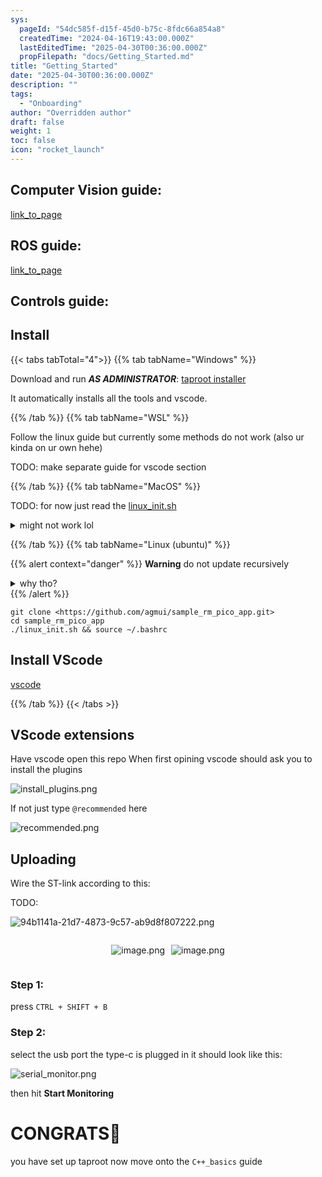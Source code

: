 ```yaml
---
sys:
  pageId: "54dc585f-d15f-45d0-b75c-8fdc66a854a8"
  createdTime: "2024-04-16T19:43:00.000Z"
  lastEditedTime: "2025-04-30T00:36:00.000Z"
  propFilepath: "docs/Getting_Started.md"
title: "Getting_Started"
date: "2025-04-30T00:36:00.000Z"
description: ""
tags:
  - "Onboarding"
author: "Overridden author"
draft: false
weight: 1
toc: false
icon: "rocket_launch"
---
```


## Computer Vision guide:

[link_to_page](86d45bc0-388b-4d26-8848-44f255f73d0e)

## ROS guide:

[link_to_page](3c76c1de-ec8f-46d6-8b0a-294005edc2d5)

## Controls guide:

## Install

{{< tabs tabTotal="4">}}
{{% tab tabName="Windows" %}}

Download and run _**AS ADMINISTRATOR**_: [taproot installer](https://github.com/Thornbots/TeachingFreshies/releases/tag/1.0)

It automatically installs all the tools and vscode.

{{% /tab %}}
{{% tab tabName="WSL" %}}

Follow the linux guide but currently some methods do not work (also ur kinda on ur own hehe)

TODO: make separate guide for vscode section

{{% /tab %}}
{{% tab tabName="MacOS" %}}

TODO: for now just read the [linux_init.sh](https://github.com/agmui/sample_rm_pico_app/blob/main/linux_init.sh)

<details>
<summary>might not work lol</summary>

`brew install libusb pkg-config`

Next install: [vscode](https://code.visualstudio.com/Download)

</details>

{{% /tab %}}
{{% tab tabName="Linux (ubuntu)" %}}

{{% alert context="danger" %}}
**Warning** do not update recursively
<details>
<summary>why tho?</summary>
There are some submodules that may go on for a while (like tinyusb) and I highly
recommend you don't need to get them.
If you want to see what submodules I update just look in `linux_init.sh`
</details>
{{% /alert %}}

```shell
git clone <https://github.com/agmui/sample_rm_pico_app.git>
cd sample_rm_pico_app
./linux_init.sh && source ~/.bashrc
```

## Install VScode

[vscode](https://code.visualstudio.com/Download)

{{% /tab %}}
{{< /tabs >}}

## VScode extensions

Have vscode open this repo
When first opining vscode should ask you to install the plugins

![install_plugins.png](https://prod-files-secure.s3.us-west-2.amazonaws.com/d518164a-d88e-44d1-a4ee-3adb3bd8bce0/89bd30f0-1825-4e77-867b-0a41ce370880/install_plugins.png?X-Amz-Algorithm=AWS4-HMAC-SHA256&X-Amz-Content-Sha256=UNSIGNED-PAYLOAD&X-Amz-Credential=ASIAZI2LB466QEBLSGHP%2F20250704%2Fus-west-2%2Fs3%2Faws4_request&X-Amz-Date=20250704T024039Z&X-Amz-Expires=3600&X-Amz-Security-Token=IQoJb3JpZ2luX2VjEBoaCXVzLXdlc3QtMiJHMEUCIDEKZOv2OVD9StUnnoxnE9YE3ZZuAOoZBPIKpoicyeaiAiEA4MRvhu1YqPHfhQ8Xq1HeKrLv8dtvhiPnBbI7epM%2Fc%2FMq%2FwMIIxAAGgw2Mzc0MjMxODM4MDUiDL6VHFykYvP9Q%2BNmMCrcA6tNkQWDUL0M%2FYiqYrktuV1lHxjT8P6oDfZB1nFoOo%2BKb6sQRd8whIHeikV0U%2FnJXA4X1HcCPSIdsVtCQ8E5WiOmBNV%2BOgP%2FREqD2%2BZSz71vspebdj2fMDTFiRCoEUN039sqEEPCf69qP%2BfExx4SIfSPdj7acdQfp4EIVf92Ug2SWzMUTo4yVdPfI3AuXcVw4DeNIC1J7eaMHCXSHo25kX3KYSRvCvF%2FRlNF6uj%2B5kW1fwLWJyDlB0EVdEXP62QWPOhRJn%2F2MTEcV1jaUVVMfpXjx8wsIGQsDSmr%2FwKydCxNYiVb0UFJltTAuIabBsiTifFHl7zxa71tF08R%2BTxszmQlCrnpVjSe7LClGdafc7bTf%2B3KGepPoduD3CyZsnYJeQjgIn5OIbQLoFnPUpqJn5c2L7ZSRx3CUXQD1YeGFPWoyQakRZv97fUH%2BFbLQaH%2BFxU2uUQoWnpe3gAKs3cwpO9wrqbmM%2FG9QeTh1tylcdXxxlbILae1YaP%2FkbsTyp1cpQac68Rm1zcYrZB1Kn1%2BTyeLF1ASNVmp0j7DWLQyfWM%2F7qxtVKnvgKCJGLHDXhctKhxIvgzjfIbA6HwKWOjvdn%2F0N5Gb1xk1M1ZL%2BKYlaEMFgkMqM9iDSSHNDAlXMP7lnMMGOqUBGMBgrtQgNkqCYljF4MS0vkJX6x4b4ENRN6vGwonG0V4Cn%2FKDTOB1187raonjEpFafi2cAvl%2BxevmxJFQw2vdHDMt3VtGk0dqxf%2BP19yh9tdwB75bkRM82fM%2Fv0zaQDYlwon7eHWmSySmaqwsV07zjZNN%2BNw4BlDJbIHjWyvghjBH5TYwqHPnUNsEnj5WJkHq3eNcJURKz%2FM5gVsqc0fz%2B5hJAtEc&X-Amz-Signature=c488aeb09756b4643196d8fc4b613cd02a35b48ecb100d592584455f237547a0&X-Amz-SignedHeaders=host&x-amz-checksum-mode=ENABLED&x-id=GetObject)

If not just type `@recommended` here  

![recommended.png](https://prod-files-secure.s3.us-west-2.amazonaws.com/d518164a-d88e-44d1-a4ee-3adb3bd8bce0/61e661e9-5d85-4dfc-be0d-8d2097a5e793/recommended.png?X-Amz-Algorithm=AWS4-HMAC-SHA256&X-Amz-Content-Sha256=UNSIGNED-PAYLOAD&X-Amz-Credential=ASIAZI2LB466QEBLSGHP%2F20250704%2Fus-west-2%2Fs3%2Faws4_request&X-Amz-Date=20250704T024039Z&X-Amz-Expires=3600&X-Amz-Security-Token=IQoJb3JpZ2luX2VjEBoaCXVzLXdlc3QtMiJHMEUCIDEKZOv2OVD9StUnnoxnE9YE3ZZuAOoZBPIKpoicyeaiAiEA4MRvhu1YqPHfhQ8Xq1HeKrLv8dtvhiPnBbI7epM%2Fc%2FMq%2FwMIIxAAGgw2Mzc0MjMxODM4MDUiDL6VHFykYvP9Q%2BNmMCrcA6tNkQWDUL0M%2FYiqYrktuV1lHxjT8P6oDfZB1nFoOo%2BKb6sQRd8whIHeikV0U%2FnJXA4X1HcCPSIdsVtCQ8E5WiOmBNV%2BOgP%2FREqD2%2BZSz71vspebdj2fMDTFiRCoEUN039sqEEPCf69qP%2BfExx4SIfSPdj7acdQfp4EIVf92Ug2SWzMUTo4yVdPfI3AuXcVw4DeNIC1J7eaMHCXSHo25kX3KYSRvCvF%2FRlNF6uj%2B5kW1fwLWJyDlB0EVdEXP62QWPOhRJn%2F2MTEcV1jaUVVMfpXjx8wsIGQsDSmr%2FwKydCxNYiVb0UFJltTAuIabBsiTifFHl7zxa71tF08R%2BTxszmQlCrnpVjSe7LClGdafc7bTf%2B3KGepPoduD3CyZsnYJeQjgIn5OIbQLoFnPUpqJn5c2L7ZSRx3CUXQD1YeGFPWoyQakRZv97fUH%2BFbLQaH%2BFxU2uUQoWnpe3gAKs3cwpO9wrqbmM%2FG9QeTh1tylcdXxxlbILae1YaP%2FkbsTyp1cpQac68Rm1zcYrZB1Kn1%2BTyeLF1ASNVmp0j7DWLQyfWM%2F7qxtVKnvgKCJGLHDXhctKhxIvgzjfIbA6HwKWOjvdn%2F0N5Gb1xk1M1ZL%2BKYlaEMFgkMqM9iDSSHNDAlXMP7lnMMGOqUBGMBgrtQgNkqCYljF4MS0vkJX6x4b4ENRN6vGwonG0V4Cn%2FKDTOB1187raonjEpFafi2cAvl%2BxevmxJFQw2vdHDMt3VtGk0dqxf%2BP19yh9tdwB75bkRM82fM%2Fv0zaQDYlwon7eHWmSySmaqwsV07zjZNN%2BNw4BlDJbIHjWyvghjBH5TYwqHPnUNsEnj5WJkHq3eNcJURKz%2FM5gVsqc0fz%2B5hJAtEc&X-Amz-Signature=5fea6fdc84a25d5c1dd0eb494a3c096e1db0d09a94094fd565937fc4fc87509a&X-Amz-SignedHeaders=host&x-amz-checksum-mode=ENABLED&x-id=GetObject)

## Uploading

Wire the ST-link according to this:

TODO:

![94b1141a-21d7-4873-9c57-ab9d8f807222.png](https://prod-files-secure.s3.us-west-2.amazonaws.com/d518164a-d88e-44d1-a4ee-3adb3bd8bce0/e5fad17d-ab82-4300-9f4c-505ab4b1202c/94b1141a-21d7-4873-9c57-ab9d8f807222.png?X-Amz-Algorithm=AWS4-HMAC-SHA256&X-Amz-Content-Sha256=UNSIGNED-PAYLOAD&X-Amz-Credential=ASIAZI2LB466QEBLSGHP%2F20250704%2Fus-west-2%2Fs3%2Faws4_request&X-Amz-Date=20250704T024039Z&X-Amz-Expires=3600&X-Amz-Security-Token=IQoJb3JpZ2luX2VjEBoaCXVzLXdlc3QtMiJHMEUCIDEKZOv2OVD9StUnnoxnE9YE3ZZuAOoZBPIKpoicyeaiAiEA4MRvhu1YqPHfhQ8Xq1HeKrLv8dtvhiPnBbI7epM%2Fc%2FMq%2FwMIIxAAGgw2Mzc0MjMxODM4MDUiDL6VHFykYvP9Q%2BNmMCrcA6tNkQWDUL0M%2FYiqYrktuV1lHxjT8P6oDfZB1nFoOo%2BKb6sQRd8whIHeikV0U%2FnJXA4X1HcCPSIdsVtCQ8E5WiOmBNV%2BOgP%2FREqD2%2BZSz71vspebdj2fMDTFiRCoEUN039sqEEPCf69qP%2BfExx4SIfSPdj7acdQfp4EIVf92Ug2SWzMUTo4yVdPfI3AuXcVw4DeNIC1J7eaMHCXSHo25kX3KYSRvCvF%2FRlNF6uj%2B5kW1fwLWJyDlB0EVdEXP62QWPOhRJn%2F2MTEcV1jaUVVMfpXjx8wsIGQsDSmr%2FwKydCxNYiVb0UFJltTAuIabBsiTifFHl7zxa71tF08R%2BTxszmQlCrnpVjSe7LClGdafc7bTf%2B3KGepPoduD3CyZsnYJeQjgIn5OIbQLoFnPUpqJn5c2L7ZSRx3CUXQD1YeGFPWoyQakRZv97fUH%2BFbLQaH%2BFxU2uUQoWnpe3gAKs3cwpO9wrqbmM%2FG9QeTh1tylcdXxxlbILae1YaP%2FkbsTyp1cpQac68Rm1zcYrZB1Kn1%2BTyeLF1ASNVmp0j7DWLQyfWM%2F7qxtVKnvgKCJGLHDXhctKhxIvgzjfIbA6HwKWOjvdn%2F0N5Gb1xk1M1ZL%2BKYlaEMFgkMqM9iDSSHNDAlXMP7lnMMGOqUBGMBgrtQgNkqCYljF4MS0vkJX6x4b4ENRN6vGwonG0V4Cn%2FKDTOB1187raonjEpFafi2cAvl%2BxevmxJFQw2vdHDMt3VtGk0dqxf%2BP19yh9tdwB75bkRM82fM%2Fv0zaQDYlwon7eHWmSySmaqwsV07zjZNN%2BNw4BlDJbIHjWyvghjBH5TYwqHPnUNsEnj5WJkHq3eNcJURKz%2FM5gVsqc0fz%2B5hJAtEc&X-Amz-Signature=65fbe74fe2f9ba425fb88bb2838a05cb64c1c338e0e5a6f296a02e57279c0f41&X-Amz-SignedHeaders=host&x-amz-checksum-mode=ENABLED&x-id=GetObject)

<div style="display: flex;flex-direction: row; column-gap:10px; max-width: 630px;justify-content: center;">
<div>

![image.png](https://prod-files-secure.s3.us-west-2.amazonaws.com/d518164a-d88e-44d1-a4ee-3adb3bd8bce0/210ecb78-1116-4d7b-b9b7-2292f66fa2c2/image.png?X-Amz-Algorithm=AWS4-HMAC-SHA256&X-Amz-Content-Sha256=UNSIGNED-PAYLOAD&X-Amz-Credential=ASIAZI2LB4662H6DVQGK%2F20250704%2Fus-west-2%2Fs3%2Faws4_request&X-Amz-Date=20250704T024044Z&X-Amz-Expires=3600&X-Amz-Security-Token=IQoJb3JpZ2luX2VjEBoaCXVzLXdlc3QtMiJGMEQCIAR9SuyaRPHcS0kNpZV%2BCxSYK5iy6%2BAewy8nwVW1zjWIAiBSp3gFyv6ouXfPc0WFZNWRg0twZDu7CzqcX84KEzrLPSr%2FAwgjEAAaDDYzNzQyMzE4MzgwNSIMQDaq5N4SOvzc5%2FdYKtwDEER4XwxNB7JFCcH7EQtnTD1KzKGywwkNgJRXDcocimxcciBkyXRS5Pq%2FcOMHrhYm3mK6olAw85tssW3QHQNCWGpmBZ%2Btf2Us04CnYKAxHkV893zDkW8RM5ExcNUrNHWhmUnoW9BpDpWmmKiuT1Rf%2FaLLPNLHw7NalEPcAPrBByEJTiA8bbhdENw%2FN7SFFNxOcwASrkDa5tUn7whsZCD1PxnIckodCSV1FFepI%2BSoe4Q5d%2BInbrEeI9LKrbBnyIBO%2B0GTx%2BDOCm%2BZQQ1LhpRqo2sRoc7L5%2FDrfDjErZaj894Iw6QEKliM7IgAe0u6BditcBj0eoZJ9LeTp53o5nxM%2BU1hgHdjMpZrmO1Ikxcy67louwSOFtyUKvor%2FaRhIwPzr7EzUedjslIlTPBQHBkE6O8HQ2FMeDiOKNL3XXfjJ1xvkGEp6OfQsH2%2FqPueF04P2w8qnVvTjIhtehPo06vqlh8smPOrCsjCVQ%2FFzWcuNx30mX%2BDoTAnZrNgNITmrIVOqTmeSnuiTbONP3riHYNWnLv6rTrcxjWHmNENqh265zQoJZNvYYYmyfTesQoN%2B7X5tqm8y95jbascvuLZ3IHWieZwPKL0Rno9E32ExoKxLVqAeQE1i81ZzynATHEw3OWcwwY6pgGEhr2shWMJ6aWnO5wkjgl0xKbZIBJiW7vUEVi4434k%2FQAQ4oku8k7JizysXZ659jarLIxoQhLN6lcgym0QdmTL%2FTw0aer1CsT%2FZM4kTXFcVcqg1eoQi2pRO%2FueQhYy5ud3z1%2Ba%2Ff3PzTyNuQpzUwNTvgZqPmMCcyaCKHCUxkvilC8LAXiMgoyBrI9WzLpL44FdGQwcD5UVaI%2FRpYQLw0qcVJcrm9W1&X-Amz-Signature=55ac4c81d9a3503de7393057b0280b8cd1fcc95b491a3546f90259c306b1d720&X-Amz-SignedHeaders=host&x-amz-checksum-mode=ENABLED&x-id=GetObject)

</div>
<div>

![image.png](https://prod-files-secure.s3.us-west-2.amazonaws.com/d518164a-d88e-44d1-a4ee-3adb3bd8bce0/33a0fd0f-8ca6-4a86-8e09-26e95ded1fff/image.png?X-Amz-Algorithm=AWS4-HMAC-SHA256&X-Amz-Content-Sha256=UNSIGNED-PAYLOAD&X-Amz-Credential=ASIAZI2LB466W7KXTB7Y%2F20250704%2Fus-west-2%2Fs3%2Faws4_request&X-Amz-Date=20250704T024044Z&X-Amz-Expires=3600&X-Amz-Security-Token=IQoJb3JpZ2luX2VjEBoaCXVzLXdlc3QtMiJIMEYCIQDz%2Fcgi%2FtbJ4RJqGyDiNwB%2BfMeGt5qdJqneQT4dKnTQFwIhALMjEoOnP1cU%2FtQAnVPxpaHF%2B2JMflSRZHbA6hGaorcHKv8DCCMQABoMNjM3NDIzMTgzODA1IgzGo9eEYcZSB9G2KIYq3ANlySYPYkOcGZeYSUY8magbTCnhkY4SfzIMQQTqv93mRdWdl%2BGpn6Brq%2Beba5KeTJSHYwMdMg5IkLan8cDn866SpgImXl9ivNs7Siw8pitjN6bJfuQRYV1Ti5dAjSjq%2FVU7G1iF4FvnDcnZeGl%2FuSxS%2FExZBgGkgUea6oBKIOkO3dryihF6EdObD83rdy8nE3nArQCrxDuCaID7V38oxMMln8dPGcSzkKzfMtD3zuz76eTDIIYnEi%2FnUwhY5L9mkkLWhntd0LMXzm25tXwICT%2FWaO8b8BA1bYoWwtW5ZrAnHUqnhU4G%2B1fEpXBgA%2BWt5fm%2F0YJW7%2FbTGvooyw%2FLT3leR3CMGsJm4ipbwBYDsPUjs9uOvVdm0XmBv%2B0xYvZrloqGm7pjmtogT3ny88Dm7F6cYOEjxHauSK67yyVNzlePJDLsXSfFjsVD73AAioT9V96ISI5RHgJb8OvLHSrJIolzTvkFRTYZ1%2BQE1w4%2FtMlZ%2FZekI1gBpnilAFoU8QNTdUAR0CD13DmrriCEWmSmUEsnJGAzFsR02Z2ky%2BLPRlRNZdGcQwMAR6zQ8LkWx4ckeo1Sg2Em5dD9%2BeJc9uM2HU3UiTRobB4IIOIny3Yt2C%2F8zrZfmlmrrkRB0Fy0hDDc5ZzDBjqkAU%2FlakiK0l2tK4HMXsfyx%2FaWFyf1x6DhKIhDPIl15TY3UbZRX2g5MJKjdNdbx8XYBOclyfGtyzsjTrA50msJ7F7oGVzlMm880p04RtmhSLM1ckz0aWwY8DpFj6qnYdejNu8psozbjUnsQrLvg%2FlAp1MxruvW4skIcqDTh7JhsgWEgWpnKoohYmtowaZoEUuZUDn9k%2BAQes0lW%2BvYv4CtMMdWm%2F0%2F&X-Amz-Signature=6d268f236f51415be277239c035d13198d2003f0435b9e9b89dd03fefa47e6ea&X-Amz-SignedHeaders=host&x-amz-checksum-mode=ENABLED&x-id=GetObject)

</div>
</div>

### Step 1:

press `CTRL + SHIFT + B`

### Step 2:

select the usb port the type-c is plugged in it should look like this:

![serial_monitor.png](https://prod-files-secure.s3.us-west-2.amazonaws.com/d518164a-d88e-44d1-a4ee-3adb3bd8bce0/f03f4774-05d4-4393-b6a0-d5efb6d315ab/serial_monitor.png?X-Amz-Algorithm=AWS4-HMAC-SHA256&X-Amz-Content-Sha256=UNSIGNED-PAYLOAD&X-Amz-Credential=ASIAZI2LB466QEBLSGHP%2F20250704%2Fus-west-2%2Fs3%2Faws4_request&X-Amz-Date=20250704T024039Z&X-Amz-Expires=3600&X-Amz-Security-Token=IQoJb3JpZ2luX2VjEBoaCXVzLXdlc3QtMiJHMEUCIDEKZOv2OVD9StUnnoxnE9YE3ZZuAOoZBPIKpoicyeaiAiEA4MRvhu1YqPHfhQ8Xq1HeKrLv8dtvhiPnBbI7epM%2Fc%2FMq%2FwMIIxAAGgw2Mzc0MjMxODM4MDUiDL6VHFykYvP9Q%2BNmMCrcA6tNkQWDUL0M%2FYiqYrktuV1lHxjT8P6oDfZB1nFoOo%2BKb6sQRd8whIHeikV0U%2FnJXA4X1HcCPSIdsVtCQ8E5WiOmBNV%2BOgP%2FREqD2%2BZSz71vspebdj2fMDTFiRCoEUN039sqEEPCf69qP%2BfExx4SIfSPdj7acdQfp4EIVf92Ug2SWzMUTo4yVdPfI3AuXcVw4DeNIC1J7eaMHCXSHo25kX3KYSRvCvF%2FRlNF6uj%2B5kW1fwLWJyDlB0EVdEXP62QWPOhRJn%2F2MTEcV1jaUVVMfpXjx8wsIGQsDSmr%2FwKydCxNYiVb0UFJltTAuIabBsiTifFHl7zxa71tF08R%2BTxszmQlCrnpVjSe7LClGdafc7bTf%2B3KGepPoduD3CyZsnYJeQjgIn5OIbQLoFnPUpqJn5c2L7ZSRx3CUXQD1YeGFPWoyQakRZv97fUH%2BFbLQaH%2BFxU2uUQoWnpe3gAKs3cwpO9wrqbmM%2FG9QeTh1tylcdXxxlbILae1YaP%2FkbsTyp1cpQac68Rm1zcYrZB1Kn1%2BTyeLF1ASNVmp0j7DWLQyfWM%2F7qxtVKnvgKCJGLHDXhctKhxIvgzjfIbA6HwKWOjvdn%2F0N5Gb1xk1M1ZL%2BKYlaEMFgkMqM9iDSSHNDAlXMP7lnMMGOqUBGMBgrtQgNkqCYljF4MS0vkJX6x4b4ENRN6vGwonG0V4Cn%2FKDTOB1187raonjEpFafi2cAvl%2BxevmxJFQw2vdHDMt3VtGk0dqxf%2BP19yh9tdwB75bkRM82fM%2Fv0zaQDYlwon7eHWmSySmaqwsV07zjZNN%2BNw4BlDJbIHjWyvghjBH5TYwqHPnUNsEnj5WJkHq3eNcJURKz%2FM5gVsqc0fz%2B5hJAtEc&X-Amz-Signature=e5174d541aed086e8a3b8465a0691164cd9630ebd334090042722a65a8899b6f&X-Amz-SignedHeaders=host&x-amz-checksum-mode=ENABLED&x-id=GetObject)

then hit **Start Monitoring**

# CONGRATS🎉

you have set up taproot now move onto the `C++_basics` guide
